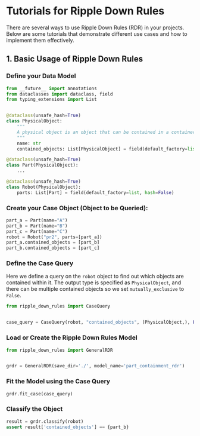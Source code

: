 # Tutorials for Ripple Down Rules

There are several ways to use Ripple Down Rules (RDR) in your projects. Below are some tutorials that demonstrate different use cases and how to implement them effectively.

## 1. Basic Usage of Ripple Down Rules

### Define your Data Model

```python
from __future__ import annotations
from dataclasses import dataclass, field
from typing_extensions import List


@dataclass(unsafe_hash=True)
class PhysicalObject:
    """
    A physical object is an object that can be contained in a container.
    """
    name: str
    contained_objects: List[PhysicalObject] = field(default_factory=list, hash=False)

@dataclass(unsafe_hash=True)
class Part(PhysicalObject):
    ...

@dataclass(unsafe_hash=True)
class Robot(PhysicalObject):
    parts: List[Part] = field(default_factory=list, hash=False)
```

### Create your Case Object (Object to be Queried):

```python
part_a = Part(name="A")
part_b = Part(name="B")
part_c = Part(name="C")
robot = Robot("pr2", parts=[part_a])
part_a.contained_objects = [part_b]
part_b.contained_objects = [part_c]
```

### Define the Case Query
Here we define a query on the `robot` object to find out which objects are contained within it.
The output type is specified as `PhysicalObject`, and there can be multiple contained objects so we set `mutually_exclusive` to `False`.
```python
from ripple_down_rules import CaseQuery


case_query = CaseQuery(robot, "contained_objects", (PhysicalObject,), False)
```

### Load or Create the Ripple Down Rules Model

```python
from ripple_down_rules import GeneralRDR


grdr = GeneralRDR(save_dir='./', model_name='part_containment_rdr')
```

### Fit the Model using the Case Query
```python
grdr.fit_case(case_query)
```

### Classify the Object

```python
result = grdr.classify(robot)
assert result['contained_objects'] == {part_b}
```